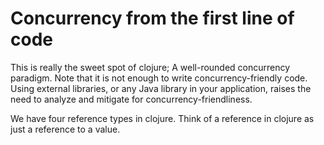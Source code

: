 # Concurrency from the first line of code

This is really the sweet spot of clojure; A well-rounded concurrency paradigm. Note that it is not enough to write concurrency-friendly code. Using external libraries, or any Java library in your application, raises the need to analyze and mitigate for concurrency-friendliness.

We have four reference types in clojure. Think of a reference in clojure as just a reference to a value.

